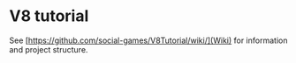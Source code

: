 # V8 tutorial

See [https://github.com/social-games/V8Tutorial/wiki/](Wiki) for information and project structure.
